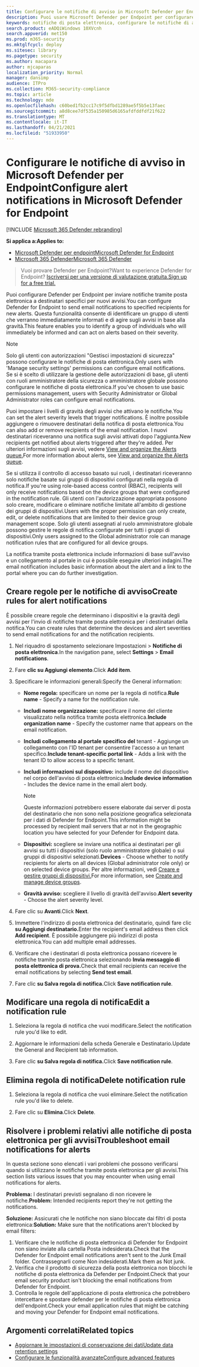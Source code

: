 ```yaml
---
title: Configurare le notifiche di avviso in Microsoft Defender per Endpoint
description: Puoi usare Microsoft Defender per Endpoint per configurare le impostazioni di notifica tramite posta elettronica per gli avvisi di sicurezza, in base alla gravità e ad altri criteri.
keywords: notifiche di posta elettronica, configurare le notifiche di avviso, Microsoft Defender for Endpoint, Microsoft Defender for Endpoint notifications, Microsoft Defender for Endpoint alerts, windows 10 enterprise, windows 10 education
search.product: eADQiWindows 10XVcnh
search.appverid: met150
ms.prod: m365-security
ms.mktglfcycl: deploy
ms.sitesec: library
ms.pagetype: security
ms.author: macapara
author: mjcaparas
localization_priority: Normal
manager: dansimp
audience: ITPro
ms.collection: M365-security-compliance
ms.topic: article
ms.technology: mde
ms.openlocfilehash: c60bed1fb2cc17c9f5dfbd1289ae5f5b5e13faec
ms.sourcegitcommit: a8d8cee7df535a150985d6165afdfddfdf21f622
ms.translationtype: MT
ms.contentlocale: it-IT
ms.lasthandoff: 04/21/2021
ms.locfileid: "51933950"
---
```

# <a name="configure-alert-notifications-in-microsoft-defender-for-endpoint"></a><span data-ttu-id="d17e8-104">Configurare le notifiche di avviso in Microsoft Defender per Endpoint</span><span class="sxs-lookup"><span data-stu-id="d17e8-104">Configure alert notifications in Microsoft Defender for Endpoint</span></span>

[!INCLUDE [Microsoft 365 Defender rebranding](../../includes/microsoft-defender.md)]

<span data-ttu-id="d17e8-105">**Si applica a:**</span><span class="sxs-lookup"><span data-stu-id="d17e8-105">**Applies to:**</span></span>
- [<span data-ttu-id="d17e8-106">Microsoft Defender per endpoint</span><span class="sxs-lookup"><span data-stu-id="d17e8-106">Microsoft Defender for Endpoint</span></span>](https://go.microsoft.com/fwlink/p/?linkid=2154037)
- [<span data-ttu-id="d17e8-107">Microsoft 365 Defender</span><span class="sxs-lookup"><span data-stu-id="d17e8-107">Microsoft 365 Defender</span></span>](https://go.microsoft.com/fwlink/?linkid=2118804)

><span data-ttu-id="d17e8-108">Vuoi provare Defender per Endpoint?</span><span class="sxs-lookup"><span data-stu-id="d17e8-108">Want to experience Defender for Endpoint?</span></span> [<span data-ttu-id="d17e8-109">Iscriversi per una versione di valutazione gratuita.</span><span class="sxs-lookup"><span data-stu-id="d17e8-109">Sign up for a free trial.</span></span>](https://www.microsoft.com/microsoft-365/windows/microsoft-defender-atp?ocid=docs-wdatp-emailconfig-abovefoldlink)

<span data-ttu-id="d17e8-110">Puoi configurare Defender per Endpoint per inviare notifiche tramite posta elettronica a destinatari specifici per nuovi avvisi.</span><span class="sxs-lookup"><span data-stu-id="d17e8-110">You can configure Defender for Endpoint to send email notifications to specified recipients for new alerts.</span></span> <span data-ttu-id="d17e8-111">Questa funzionalità consente di identificare un gruppo di utenti che verranno immediatamente informati e di agire sugli avvisi in base alla gravità.</span><span class="sxs-lookup"><span data-stu-id="d17e8-111">This feature enables you to identify a group of individuals who will immediately be informed and can act on alerts based on their severity.</span></span>

> [!NOTE]
> <span data-ttu-id="d17e8-112">Solo gli utenti con autorizzazioni "Gestisci impostazioni di sicurezza" possono configurare le notifiche di posta elettronica.</span><span class="sxs-lookup"><span data-stu-id="d17e8-112">Only users with 'Manage security settings' permissions can configure email notifications.</span></span> <span data-ttu-id="d17e8-113">Se si è scelto di utilizzare la gestione delle autorizzazioni di base, gli utenti con ruoli amministratore della sicurezza o amministratore globale possono configurare le notifiche di posta elettronica.</span><span class="sxs-lookup"><span data-stu-id="d17e8-113">If you've chosen to use basic permissions management, users with Security Administrator or Global Administrator roles can configure email notifications.</span></span>

<span data-ttu-id="d17e8-114">Puoi impostare i livelli di gravità degli avvisi che attivano le notifiche.</span><span class="sxs-lookup"><span data-stu-id="d17e8-114">You can set the alert severity levels that trigger notifications.</span></span> <span data-ttu-id="d17e8-115">È inoltre possibile aggiungere o rimuovere destinatari della notifica di posta elettronica.</span><span class="sxs-lookup"><span data-stu-id="d17e8-115">You can also add or remove recipients of the email notification.</span></span> <span data-ttu-id="d17e8-116">I nuovi destinatari riceveranno una notifica sugli avvisi attivati dopo l'aggiunta.</span><span class="sxs-lookup"><span data-stu-id="d17e8-116">New recipients get notified about alerts triggered after they're added.</span></span> <span data-ttu-id="d17e8-117">Per ulteriori informazioni sugli avvisi, vedere [View and organize the Alerts queue.](alerts-queue.md)</span><span class="sxs-lookup"><span data-stu-id="d17e8-117">For more information about alerts, see [View and organize the Alerts queue](alerts-queue.md).</span></span>

<span data-ttu-id="d17e8-118">Se si utilizza il controllo di accesso basato sui ruoli, i destinatari riceveranno solo notifiche basate sui gruppi di dispositivi configurati nella regola di notifica.</span><span class="sxs-lookup"><span data-stu-id="d17e8-118">If you're using role-based access control (RBAC), recipients will only receive notifications based on the device groups that were configured in the notification rule.</span></span>
<span data-ttu-id="d17e8-119">Gli utenti con l'autorizzazione appropriata possono solo creare, modificare o eliminare notifiche limitate all'ambito di gestione dei gruppi di dispositivi.</span><span class="sxs-lookup"><span data-stu-id="d17e8-119">Users with the proper permission can only create, edit, or delete notifications that are limited to their device group management scope.</span></span>
<span data-ttu-id="d17e8-120">Solo gli utenti assegnati al ruolo amministratore globale possono gestire le regole di notifica configurate per tutti i gruppi di dispositivi.</span><span class="sxs-lookup"><span data-stu-id="d17e8-120">Only users assigned to the Global administrator role can manage notification rules that are configured for all device groups.</span></span>

<span data-ttu-id="d17e8-121">La notifica tramite posta elettronica include informazioni di base sull'avviso e un collegamento al portale in cui è possibile eseguire ulteriori indagini.</span><span class="sxs-lookup"><span data-stu-id="d17e8-121">The email notification includes basic information about the alert and a link to the portal where you can do further investigation.</span></span>


## <a name="create-rules-for-alert-notifications"></a><span data-ttu-id="d17e8-122">Creare regole per le notifiche di avviso</span><span class="sxs-lookup"><span data-stu-id="d17e8-122">Create rules for alert notifications</span></span>
<span data-ttu-id="d17e8-123">È possibile creare regole che determinano i dispositivi e la gravità degli avvisi per l'invio di notifiche tramite posta elettronica per i destinatari della notifica.</span><span class="sxs-lookup"><span data-stu-id="d17e8-123">You can create rules that determine the devices and alert severities to send email notifications for and the notification recipients.</span></span>


1. <span data-ttu-id="d17e8-124">Nel riquadro di spostamento selezionare Impostazioni  >  **Notifiche di posta elettronica**.</span><span class="sxs-lookup"><span data-stu-id="d17e8-124">In the navigation pane, select **Settings** > **Email notifications**.</span></span>

2. <span data-ttu-id="d17e8-125">Fare **clic su Aggiungi elemento**.</span><span class="sxs-lookup"><span data-stu-id="d17e8-125">Click **Add item**.</span></span>

3. <span data-ttu-id="d17e8-126">Specificare le informazioni generali:</span><span class="sxs-lookup"><span data-stu-id="d17e8-126">Specify the General information:</span></span>
    - <span data-ttu-id="d17e8-127">**Nome regola:** specificare un nome per la regola di notifica.</span><span class="sxs-lookup"><span data-stu-id="d17e8-127">**Rule name** - Specify a name for the notification rule.</span></span>
    - <span data-ttu-id="d17e8-128">**Includi nome organizzazione:** specificare il nome del cliente visualizzato nella notifica tramite posta elettronica.</span><span class="sxs-lookup"><span data-stu-id="d17e8-128">**Include organization name** - Specify the customer name that appears on the email notification.</span></span>
    - <span data-ttu-id="d17e8-129">**Includi collegamento al portale specifico del** tenant - Aggiunge un collegamento con l'ID tenant per consentire l'accesso a un tenant specifico.</span><span class="sxs-lookup"><span data-stu-id="d17e8-129">**Include tenant-specific portal link** - Adds a link with the tenant ID to allow access to a specific tenant.</span></span>
    - <span data-ttu-id="d17e8-130">**Includi informazioni sul dispositivo:** include il nome del dispositivo nel corpo dell'avviso di posta elettronica.</span><span class="sxs-lookup"><span data-stu-id="d17e8-130">**Include device information** - Includes the device name in the email alert body.</span></span>
    
        >[!NOTE]
        > <span data-ttu-id="d17e8-131">Queste informazioni potrebbero essere elaborate dai server di posta del destinatario che non sono nella posizione geografica selezionata per i dati di Defender for Endpoint.</span><span class="sxs-lookup"><span data-stu-id="d17e8-131">This information might be processed by recipient mail servers that ar not in the geographic location you have selected for your Defender for Endpoint data.</span></span>

    - <span data-ttu-id="d17e8-132">**Dispositivi:** scegliere se inviare una notifica ai destinatari per gli avvisi su tutti i dispositivi (solo ruolo amministratore globale) o sui gruppi di dispositivi selezionati.</span><span class="sxs-lookup"><span data-stu-id="d17e8-132">**Devices** - Choose whether to notify recipients for alerts on all devices (Global administrator role only) or on selected device groups.</span></span> <span data-ttu-id="d17e8-133">Per altre informazioni, vedi [Creare e gestire gruppi di dispositivi.](machine-groups.md)</span><span class="sxs-lookup"><span data-stu-id="d17e8-133">For more information, see [Create and manage device groups](machine-groups.md).</span></span>
    - <span data-ttu-id="d17e8-134">**Gravità avviso:** scegliere il livello di gravità dell'avviso.</span><span class="sxs-lookup"><span data-stu-id="d17e8-134">**Alert severity** - Choose the alert severity level.</span></span>

4. <span data-ttu-id="d17e8-135">Fare clic su **Avanti**.</span><span class="sxs-lookup"><span data-stu-id="d17e8-135">Click **Next**.</span></span>
    
5. <span data-ttu-id="d17e8-136">Immettere l'indirizzo di posta elettronica del destinatario, quindi fare clic **su Aggiungi destinatario.**</span><span class="sxs-lookup"><span data-stu-id="d17e8-136">Enter the recipient's email address then click **Add recipient**.</span></span> <span data-ttu-id="d17e8-137">È possibile aggiungere più indirizzi di posta elettronica.</span><span class="sxs-lookup"><span data-stu-id="d17e8-137">You can add multiple email addresses.</span></span>

6. <span data-ttu-id="d17e8-138">Verificare che i destinatari di posta elettronica possano ricevere le notifiche tramite posta elettronica selezionando **Invia messaggio di posta elettronica di prova.**</span><span class="sxs-lookup"><span data-stu-id="d17e8-138">Check that email recipients can receive the email notifications by selecting **Send test email**.</span></span>

7. <span data-ttu-id="d17e8-139">Fare clic **su Salva regola di notifica.**</span><span class="sxs-lookup"><span data-stu-id="d17e8-139">Click **Save notification rule**.</span></span>

## <a name="edit-a-notification-rule"></a><span data-ttu-id="d17e8-140">Modificare una regola di notifica</span><span class="sxs-lookup"><span data-stu-id="d17e8-140">Edit a notification rule</span></span>
1. <span data-ttu-id="d17e8-141">Seleziona la regola di notifica che vuoi modificare.</span><span class="sxs-lookup"><span data-stu-id="d17e8-141">Select the notification rule you'd like to edit.</span></span>

2. <span data-ttu-id="d17e8-142">Aggiornare le informazioni della scheda Generale e Destinatario.</span><span class="sxs-lookup"><span data-stu-id="d17e8-142">Update the General and Recipient tab information.</span></span>

3. <span data-ttu-id="d17e8-143">Fare clic **su Salva regola di notifica.**</span><span class="sxs-lookup"><span data-stu-id="d17e8-143">Click **Save notification rule**.</span></span>


## <a name="delete-notification-rule"></a><span data-ttu-id="d17e8-144">Elimina regola di notifica</span><span class="sxs-lookup"><span data-stu-id="d17e8-144">Delete notification rule</span></span>

1. <span data-ttu-id="d17e8-145">Seleziona la regola di notifica che vuoi eliminare.</span><span class="sxs-lookup"><span data-stu-id="d17e8-145">Select the notification rule you'd like to delete.</span></span>

2. <span data-ttu-id="d17e8-146">Fare clic su **Elimina**.</span><span class="sxs-lookup"><span data-stu-id="d17e8-146">Click **Delete**.</span></span>


## <a name="troubleshoot-email-notifications-for-alerts"></a><span data-ttu-id="d17e8-147">Risolvere i problemi relativi alle notifiche di posta elettronica per gli avvisi</span><span class="sxs-lookup"><span data-stu-id="d17e8-147">Troubleshoot email notifications for alerts</span></span>
<span data-ttu-id="d17e8-148">In questa sezione sono elencati i vari problemi che possono verificarsi quando si utilizzano le notifiche tramite posta elettronica per gli avvisi.</span><span class="sxs-lookup"><span data-stu-id="d17e8-148">This section lists various issues that you may encounter when using email notifications for alerts.</span></span>

<span data-ttu-id="d17e8-149">**Problema:** I destinatari previsti segnalano di non ricevere le notifiche.</span><span class="sxs-lookup"><span data-stu-id="d17e8-149">**Problem:** Intended recipients report they're not getting the notifications.</span></span>

<span data-ttu-id="d17e8-150">**Soluzione:** Assicurati che le notifiche non siano bloccate dai filtri di posta elettronica:</span><span class="sxs-lookup"><span data-stu-id="d17e8-150">**Solution:** Make sure that the notifications aren't blocked by email filters:</span></span>

1. <span data-ttu-id="d17e8-151">Verificare che le notifiche di posta elettronica di Defender for Endpoint non siano inviate alla cartella Posta indesiderata.</span><span class="sxs-lookup"><span data-stu-id="d17e8-151">Check that the Defender for Endpoint email notifications aren't sent to the Junk Email folder.</span></span> <span data-ttu-id="d17e8-152">Contrassegnarli come Non indesiderati.</span><span class="sxs-lookup"><span data-stu-id="d17e8-152">Mark them as Not junk.</span></span>
2. <span data-ttu-id="d17e8-153">Verifica che il prodotto di sicurezza della posta elettronica non blocchi le notifiche di posta elettronica da Defender per Endpoint.</span><span class="sxs-lookup"><span data-stu-id="d17e8-153">Check that your email security product isn't blocking the email notifications from Defender for Endpoint.</span></span>
3. <span data-ttu-id="d17e8-154">Controlla le regole dell'applicazione di posta elettronica che potrebbero intercettare e spostare defender per le notifiche di posta elettronica dell'endpoint.</span><span class="sxs-lookup"><span data-stu-id="d17e8-154">Check your email application rules that might be catching and moving your Defender for Endpoint email notifications.</span></span>

## <a name="related-topics"></a><span data-ttu-id="d17e8-155">Argomenti correlati</span><span class="sxs-lookup"><span data-stu-id="d17e8-155">Related topics</span></span>
- [<span data-ttu-id="d17e8-156">Aggiornare le impostazioni di conservazione dei dati</span><span class="sxs-lookup"><span data-stu-id="d17e8-156">Update data retention settings</span></span>](data-retention-settings.md)
- [<span data-ttu-id="d17e8-157">Configurare le funzionalità avanzate</span><span class="sxs-lookup"><span data-stu-id="d17e8-157">Configure advanced features</span></span>](advanced-features.md)
